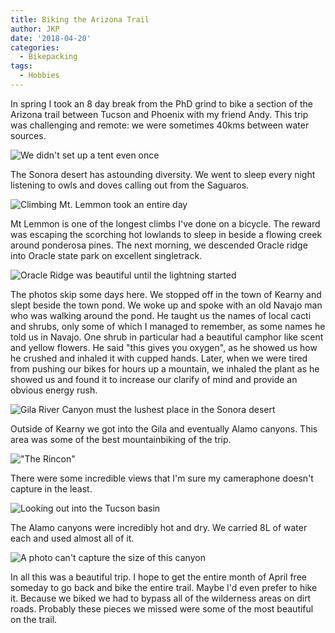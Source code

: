 ```yaml
---
title: Biking the Arizona Trail
author: JKP
date: '2018-04-20'
categories:
  - Bikepacking
tags:
  - Hobbies
---
```


In spring I took an 8 day break from the PhD grind to bike a section of the Arizona trail between Tucson and Phoenix with my friend Andy. This trip was challenging and remote: we were sometimes 40kms between water sources.

![We didn't set up a tent even once](2r.jpg)

The Sonora desert has astounding diversity. We went to sleep every night listening to owls and doves calling out from the Saguaros. 

![Climbing Mt. Lemmon took an entire day](3r.jpg)

Mt Lemmon is one of the longest climbs I've done on a bicycle. The reward was escaping the scorching hot lowlands to sleep in beside a flowing creek around ponderosa pines. The next morning, we descended Oracle ridge into Oracle state park on excellent singletrack.

![Oracle Ridge was beautiful until the lightning started](4r.jpg)

The photos skip some days here. We stopped off in the town of Kearny and slept beside the town pond. We woke up and spoke with an old Navajo man who was walking around the pond. He taught us the names of local cacti and shrubs, only some of which I managed to remember, as some names he told us in Navajo. One shrub in particular had a beautiful camphor like scent and yellow flowers. He said "this gives you oxygen", as he showed us how he crushed and inhaled it with cupped hands.
Later, when we were tired from pushing our bikes for hours up a mountain, we inhaled the plant as he showed us and found it to increase our clarify of mind and provide an obvious energy rush. 

![Gila River Canyon must the lushest place in the Sonora desert](15r.jpg)

Outside of Kearny we got into the Gila and eventually Alamo canyons. This area was some of the best mountainbiking of the trip.

!["The Rincon"](18r.jpg)

There were some incredible views that I'm sure my cameraphone doesn't capture in the least.

![Looking out into the Tucson basin](20r.jpg)

The Alamo canyons were incredibly hot and dry. We carried 8L of water each and used almost all of it.

![A photo can't capture the size of this canyon](21r.jpg)

In all this was a beautiful trip. I hope to get the entire month of April free someday to go back and bike the entire trail. Maybe I'd even prefer to hike it. Because we biked we had to bypass all of the wilderness areas on dirt roads. Probably these pieces we missed were some of the most beautiful on the trail.
